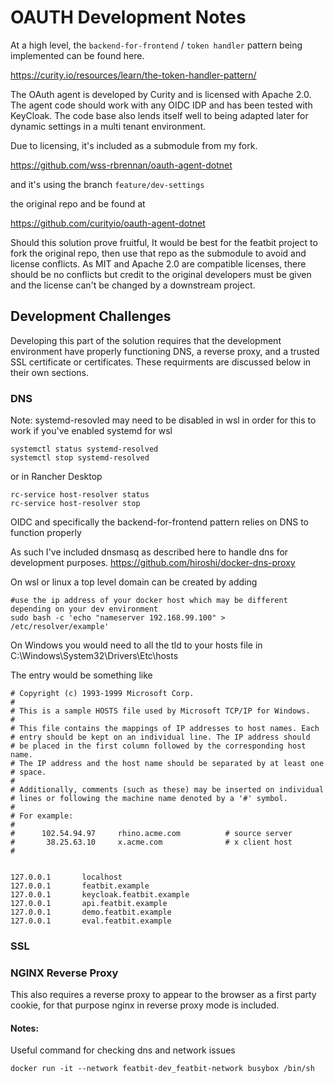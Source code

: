 # OAUTH Development Notes

At a high level, the `backend-for-frontend` / `token handler` pattern being implemented can be found here.

https://curity.io/resources/learn/the-token-handler-pattern/


The OAuth agent is developed by Curity and is licensed with Apache 2.0. The agent code should work with any OIDC IDP and has been tested with KeyCloak.  The code base also lends itself well to being adapted later for dynamic settings in a multi tenant environment.

Due to licensing, it's included as a submodule from my fork.

https://github.com/wss-rbrennan/oauth-agent-dotnet

and it's using the branch `feature/dev-settings`

the original repo and be found at 

https://github.com/curityio/oauth-agent-dotnet

Should this solution prove fruitful, It would be best for the featbit project to fork the original repo, then use that repo as the submodule to avoid and license conflicts.  As MIT and Apache 2.0 are compatible licenses, there should be no conflicts but credit to the original developers must be given and the license can't be changed by a downstream project.

## Development Challenges

Developing this part of the solution requires that the development environment have properly functioning DNS, a reverse proxy, and a trusted SSL certificate or certificates.  These requirments are discussed below in their own sections.

### DNS
Note: systemd-resovled may need to be disabled in wsl in order for this to work if you've enabled systemd for wsl

```
systemctl status systemd-resolved
systemctl stop systemd-resolved
```

or in Rancher Desktop

```
rc-service host-resolver status
rc-service host-resolver stop
```

OIDC and specifically the backend-for-frontend pattern relies on DNS to function properly

As such I've included dnsmasq as described here to handle dns for development purposes.
https://github.com/hiroshi/docker-dns-proxy

On wsl or linux a top level domain can be created by adding 

```
#use the ip address of your docker host which may be different depending on your dev environment
sudo bash -c 'echo "nameserver 192.168.99.100" > /etc/resolver/example'
```

On Windows you would need to all the tld to your hosts file
in C:\Windows\System32\Drivers\Etc\hosts

The entry would be something like 

```
# Copyright (c) 1993-1999 Microsoft Corp.
#
# This is a sample HOSTS file used by Microsoft TCP/IP for Windows.
#
# This file contains the mappings of IP addresses to host names. Each
# entry should be kept on an individual line. The IP address should
# be placed in the first column followed by the corresponding host name.
# The IP address and the host name should be separated by at least one
# space.
#
# Additionally, comments (such as these) may be inserted on individual
# lines or following the machine name denoted by a '#' symbol.
#
# For example:
#
#      102.54.94.97     rhino.acme.com          # source server
#       38.25.63.10     x.acme.com              # x client host
#


127.0.0.1       localhost
127.0.0.1       featbit.example
127.0.0.1       keycloak.featbit.example
127.0.0.1       api.featbit.example
127.0.0.1       demo.featbit.example
127.0.0.1       eval.featbit.example
```

### SSL


### NGINX Reverse Proxy
This also requires a reverse proxy to appear to the browser as a first party cookie, for that purpose nginx in reverse proxy mode is included.



#### Notes:

Useful command for checking dns and network issues
```
docker run -it --network featbit-dev_featbit-network busybox /bin/sh
```

